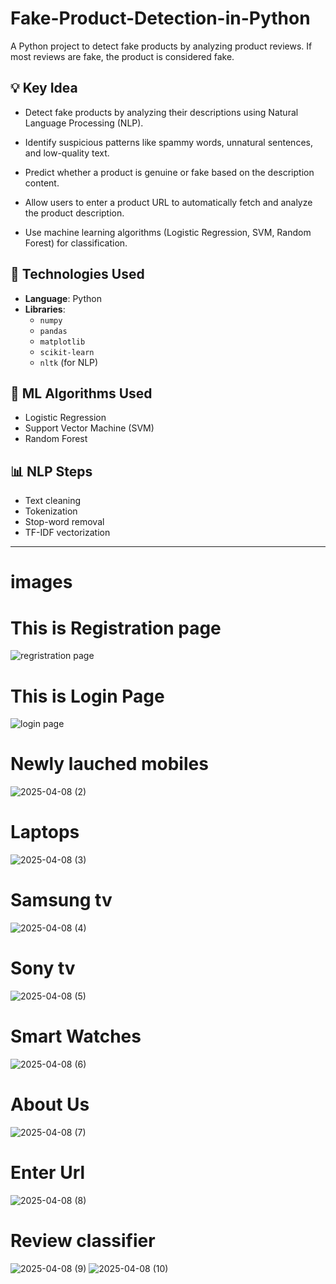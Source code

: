 # Fake-Product-Detection-in-Python
A Python project to detect fake products by analyzing product reviews. If most reviews are fake, the product is considered fake.

## 💡 Key Idea

- Detect fake products by analyzing their descriptions using Natural Language Processing (NLP).

- Identify suspicious patterns like spammy words, unnatural sentences, and low-quality text.

- Predict whether a product is genuine or fake based on the description content.

- Allow users to enter a product URL to automatically fetch and analyze the product description.

- Use machine learning algorithms (Logistic Regression, SVM, Random Forest) for classification.

## 🧠 Technologies Used

- **Language**: Python
- **Libraries**: 
  - `numpy`  
  - `pandas`  
  - `matplotlib`  
  - `scikit-learn`  
  - `nltk` (for NLP)

## 🤖 ML Algorithms Used

- Logistic Regression  
- Support Vector Machine (SVM)  
- Random Forest

## 📊 NLP Steps

- Text cleaning
- Tokenization
- Stop-word removal
- TF-IDF vectorization

---

# images
# This is Registration page 
![regristration page](https://github.com/user-attachments/assets/be6285cd-aa1a-4df0-b944-52fc58012706)

# This is Login Page 
![login page](https://github.com/user-attachments/assets/9c871003-17ea-400d-bfa0-bbf64776a1b5)

# Newly lauched mobiles 
![2025-04-08 (2)](https://github.com/user-attachments/assets/eb6e8ac8-9b25-42c3-baf7-ce4ef6a951c7)

# Laptops
![2025-04-08 (3)](https://github.com/user-attachments/assets/de363a4e-0fec-4e18-8be9-ab0409601268)

# Samsung tv
![2025-04-08 (4)](https://github.com/user-attachments/assets/8c5a8094-f253-4842-bf6d-35f6848fd103)

# Sony tv
![2025-04-08 (5)](https://github.com/user-attachments/assets/ea1d4b17-05a4-4182-b840-be08eed75986)

# Smart Watches
![2025-04-08 (6)](https://github.com/user-attachments/assets/30f0f470-972c-4e38-b5eb-95162a1b50d2)

 # About Us 
![2025-04-08 (7)](https://github.com/user-attachments/assets/90496e43-24c9-456a-8bff-2c162d31ecc9)

# Enter Url
![2025-04-08 (8)](https://github.com/user-attachments/assets/f2b8511e-e29d-4757-9c8b-9584ada1102e)

# Review classifier 
![2025-04-08 (9)](https://github.com/user-attachments/assets/91398d7c-2e4e-4e53-aba7-3767722c3b61)
![2025-04-08 (10)](https://github.com/user-attachments/assets/4c3aabe6-d782-4617-beb1-753e01e0acab)

